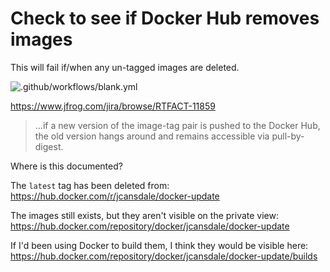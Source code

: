 # Check to see if Docker Hub removes images

This will fail if/when any un-tagged images are deleted.

![.github/workflows/blank.yml](https://github.com/jcansdale/docker-update/workflows/.github/workflows/blank.yml/badge.svg)

https://www.jfrog.com/jira/browse/RTFACT-11859

> ...if a new version of the image-tag pair is pushed to the Docker Hub, the old version hangs around and remains accessible via pull-by-digest.

Where is this documented?

The `latest` tag has been deleted from:
https://hub.docker.com/r/jcansdale/docker-update

The images still exists, but they aren't visible on the private view:
https://hub.docker.com/repository/docker/jcansdale/docker-update

If I'd been using Docker to build them, I think they would be visible here:
https://hub.docker.com/repository/docker/jcansdale/docker-update/builds
